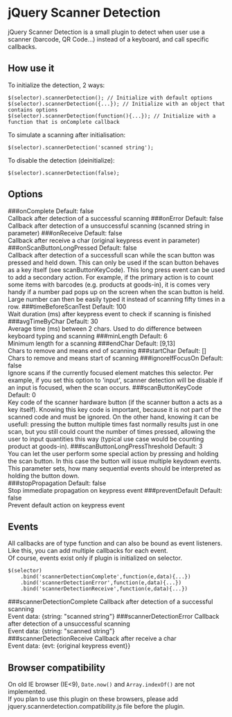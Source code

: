 jQuery Scanner Detection
========================

jQuery Scanner Detection is a small plugin to detect when user use a scanner (barcode, QR Code...) instead of a keyboard, and call specific callbacks.


How use it
----------
To initialize the detection, 2 ways:

    $(selector).scannerDetection(); // Initialize with default options
    $(selector).scannerDetection({...}); // Initialize with an object that contains options
    $(selector).scannerDetection(function(){...}); // Initialize with a function that is onComplete callback
    
To simulate a scanning after initialisation:

    $(selector).scannerDetection('scanned string');
	
To disable the detection (deinitialize):

    $(selector).scannerDetection(false);


Options
-------
###onComplete
Default: false  
Callback after detection of a successful scanning
###onError
Default: false  
Callback after detection of a unsuccessful scanning (scanned string in parameter)
###onReceive
Default: false  
Callback after receive a char (original keypress event in parameter)
###onScanButtonLongPressed
Default: false  
Callback after detection of a successfull scan while the scan button was pressed and held down. This can only be used if the scan button behaves as a key itself (see scanButtonKeyCode). This long press event can be used to add a secondary action. For example, if the primary action is to count some items with barcodes (e.g. products at goods-in), it is comes very handy if a number pad pops up on the screen when the scan button is held. Large number can then be easily typed it instead of scanning fifty times in a row. 
###timeBeforeScanTest
Default: 100  
Wait duration (ms) after keypress event to check if scanning is finished
###avgTimeByChar
Default: 30  
Average time (ms) between 2 chars. Used to do difference between keyboard typing and scanning
###minLength
Default: 6  
Minimum length for a scanning
###endChar
Default: [9,13]  
Chars to remove and means end of scanning
###startChar
Default: []  
Chars to remove and means start of scanning
###ignoreIfFocusOn
Default: false  
Ignore scans if the currently focused element matches this selector. Per example, if you set this option to 'input', scanner detection will be disable if an input is focused, when the scan occurs.
###scanButtonKeyCode
Default: 0  
Key code of the scanner hardware button (if the scanner button a acts as a key itself). Knowing this key code is important, because it is not part of the scanned code and must be ignored. On the other hand, knowing it can be usefull: pressing the button multiple times fast normally results just in one scan, but you still could count the number of times pressed, allowing the user to input quantities this way (typical use case would be counting product at goods-in). 
###scanButtonLongPressThreshold
Default: 3  
You can let the user perform some special action by pressing and holding the scan button. In this case the button will issue multiple keydown events. This parameter sets, how many sequential events should be interpreted as holding the button down.  
###stopPropagation
Default: false  
Stop immediate propagation on keypress event
###preventDefault
Default: false  
Prevent default action on keypress event


Events
------
All callbacks are of type function and can also be bound as event listeners.  
Like this, you can add multiple callbacks for each event.  
Of course, events exist only if plugin is initialized on selector.

    $(selector)
        .bind('scannerDetectionComplete',function(e,data){...})
        .bind('scannerDetectionError',function(e,data){...})
        .bind('scannerDetectionReceive',function(e,data){...})

###scannerDetectionComplete
Callback after detection of a successful scanning  
Event data: {string: "scanned string"}
###scannerDetectionError
Callback after detection of a unsuccessful scanning  
Event data: {string: "scanned string"}  
###scannerDetectionReceive
Callback after receive a char  
Event data: {evt: {original keypress event}}


Browser compatibility
---------------------
On old IE browser (IE<9), `Date.now()` and `Array.indexOf()` are not implemented.  
If you plan to use this plugin on these browsers, please add jquery.scannerdetection.compatibility.js file before the plugin.
